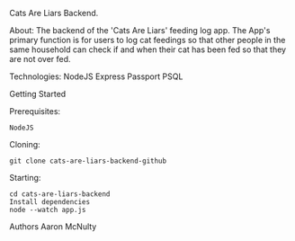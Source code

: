 Cats Are Liars Backend.

About:
    The backend of the 'Cats Are Liars' feeding log app. 
    The App's primary function is for users to log cat feedings so that other people in the same household can
    check if and when their cat has been fed so that they are not over fed.

Technologies:
    NodeJS
    Express 
    Passport
    PSQL


Getting Started

Prerequisites:

    NodeJS

Cloning:

    git clone cats-are-liars-backend-github


Starting: 

    cd cats-are-liars-backend
    Install dependencies
    node --watch app.js

    
Authors
Aaron McNulty
